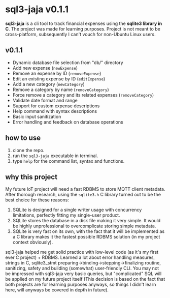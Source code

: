 # sql3-jaja v0.1.1

**sql3-jaja** is a cli tool to track financial expenses using the **sqlite3 library in C**. The project was made for learning purposes. Project is not meant to be cross-platform, subsequently I can't vouch for non-Ubuntu Linux users.

## v0.1.1
- Dynamic database file selection from "db/" directory
- Add new expense (`newExpense`)
- Remove an expense by ID (`removeExpense`)
- Edit an existing expense by ID (`editExpense`)
- Add a new category (`newCategory`)
- Remove a category by name (`removeCategory`)
- Force remove a category and its related expenses (`removeCategory`)
- Validate date format and range
- Support for custom expense descriptions
- Help command with syntax descriptions
- Basic input sanitization
- Error handling and feedback on database operations

## how to use

1. clone the repo.
2. run the `sql3-jaja` executable in terminal.
3. type `help` for the command list, syntax and functions.

## why this project

My future IoT project will need a fast RDBMS to store MQTT client metadata. After thorough research, using the `sqlite3.h` C library turned out to be the best choice for these reasons:
1. SQLite is designed for a single writer usage with concurrency limitations, perfectly fitting my single-user product.
2. SQLite stores the database in a disk file making it very simple. It would be highly unprofessional to overcomplicate storing simple metadata.
3. SQLite is very fast on its own, with the fact that it will be implemented as a C library makes it the fastest possible RDBMS solution (in my project context obviously).

sql3-jaja helped me get solid practice with low-level code (as it's my first ever C project) + RDBMS. Learned a lot about error handling measures, strings in C, sqlite3_stmt preparing->binding->stepping->finalizing routine, sanitizing, safety and building (somewhat) user-friendly CLI. You may not be impressed with sql3-jaja very basic queries, but "complicated" SQL will be applied on my future project itself (This decision is based on the fact that both projects are for learning purposes anyways, so things I didn't learn here, will anyways be covered in depth in future).
